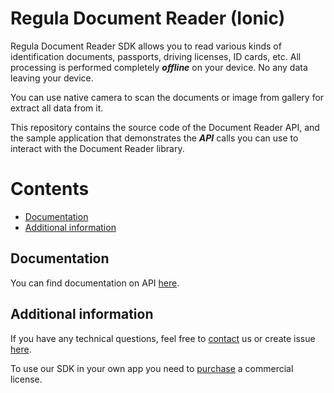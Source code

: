 #  Regula Document Reader (Ionic)
Regula Document Reader SDK allows you to read various kinds of identification documents, passports, driving licenses, ID cards, etc. All processing is performed completely _**offline**_ on your device. No any data leaving your device.

You can use native camera to scan the documents or image from gallery for extract all data from it.

This repository contains the source code of the Document Reader API, and the sample application that demonstrates the _**API**_ calls you can use to interact with the Document Reader library.

# Contents
* [Documentation](#documentation)
* [Additional information](#additional-information)

## Documentation
You can find documentation on API [here](https://docs.regulaforensics.com/develop/doc-reader-sdk/mobile/ionic).

## Additional information
If you have any technical questions, feel free to [contact](mailto:dev.support@regulaforensics.com) us or create issue [here](https://github.com/regulaforensics/DocumentReader-Ionic-Plugin/issues).

To use our SDK in your own app you need to [purchase](https://pipedrivewebforms.com/form/394a3706041290a04fbd0d18e7d7810f1841159) a commercial license.
